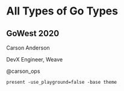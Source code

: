 # All Types of Go Types

## GoWest 2020

Carson Anderson

DevX Engineer, Weave

@carson_ops

```
present -use_playground=false -base theme
```
